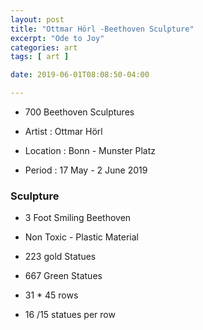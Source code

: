 ```yaml
---
layout: post
title: "Ottmar Hörl -Beethoven Sculpture"
excerpt: "Ode to Joy"
categories: art
tags: [ art ]

date: 2019-06-01T08:08:50-04:00

---
```


* 700 Beethoven Sculptures

* Artist : Ottmar Hörl

* Location : Bonn - Munster Platz

* Period : 17 May - 2 June 2019


### Sculpture

* 3 Foot Smiling Beethoven

* Non Toxic - Plastic Material

* 223 gold Statues

* 667 Green Statues

* 31 * 45 rows

* 16 /15 statues per row



<!--
&uparrow;

&leftarrow;

&rightarrow;

&downarrow;
-->
